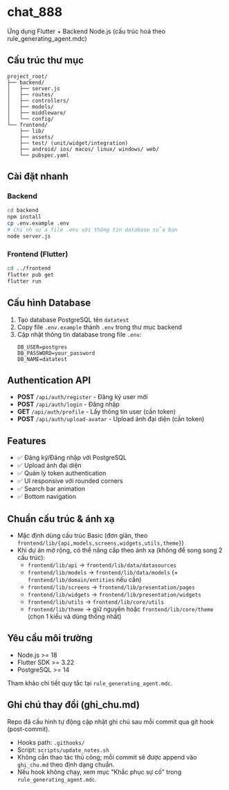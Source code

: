 # chat_888

Ứng dụng Flutter + Backend Node.js (cấu trúc hoá theo rule_generating_agent.mdc)

## Cấu trúc thư mục
```
project_root/
├── backend/
│   ├── server.js
│   ├── routes/
│   ├── controllers/
│   ├── models/
│   ├── middleware/
│   └── config/
└── frontend/
    ├── lib/
    ├── assets/
    ├── test/ (unit/widget/integration)
    ├── android/ ios/ macos/ linux/ windows/ web/
    └── pubspec.yaml
```

## Cài đặt nhanh

### Backend
```bash
cd backend
npm install
cp .env.example .env
# Chỉnh sửa file .env với thông tin database của bạn
node server.js
```

### Frontend (Flutter)
```bash
cd ../frontend
flutter pub get
flutter run
```

## Cấu hình Database
1. Tạo database PostgreSQL tên `datatest`
2. Copy file `.env.example` thành `.env` trong thư mục backend
3. Cập nhật thông tin database trong file `.env`:
   ```
   DB_USER=postgres
   DB_PASSWORD=your_password
   DB_NAME=datatest
   ```

## Authentication API
- **POST** `/api/auth/register` - Đăng ký user mới
- **POST** `/api/auth/login` - Đăng nhập
- **GET** `/api/auth/profile` - Lấy thông tin user (cần token)
- **POST** `/api/auth/upload-avatar` - Upload ảnh đại diện (cần token)

## Features
- ✅ Đăng ký/Đăng nhập với PostgreSQL
- ✅ Upload ảnh đại diện
- ✅ Quản lý token authentication
- ✅ UI responsive với rounded corners
- ✅ Search bar animation
- ✅ Bottom navigation

## Chuẩn cấu trúc & ánh xạ
- Mặc định dùng cấu trúc Basic (đơn giản, theo `frontend/lib/{api,models,screens,widgets,utils,theme}`)
- Khi dự án mở rộng, có thể nâng cấp theo ánh xạ (không để song song 2 cấu trúc):
  - `frontend/lib/api` → `frontend/lib/data/datasources`
  - `frontend/lib/models` → `frontend/lib/data/models` (+ `frontend/lib/domain/entities` nếu cần)
  - `frontend/lib/screens` → `frontend/lib/presentation/pages`
  - `frontend/lib/widgets` → `frontend/lib/presentation/widgets`
  - `frontend/lib/utils` → `frontend/lib/core/utils`
  - `frontend/lib/theme` → giữ nguyên hoặc `frontend/lib/core/theme` (chọn 1 kiểu và dùng thống nhất)

## Yêu cầu môi trường
- Node.js >= 18
- Flutter SDK >= 3.22
- PostgreSQL >= 14

Tham khảo chi tiết quy tắc tại `rule_generating_agent.mdc`.


## Ghi chú thay đổi (ghi_chu.md)
Repo đã cấu hình tự động cập nhật ghi chú sau mỗi commit qua git hook (post-commit).
- Hooks path: `.githooks/`
- Script: `scripts/update_notes.sh`
- Không cần thao tác thủ công; mỗi commit sẽ được append vào `ghi_chu.md` theo định dạng chuẩn.
- Nếu hook không chạy, xem mục "Khắc phục sự cố" trong `rule_generating_agent.mdc`.
